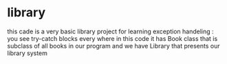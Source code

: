 # library

this cade is a very basic library project for learning exception handeling :
you see try-catch blocks every where in this code 
it has Book class that is subclass of all books in our program
and we have Library that presents our library system 